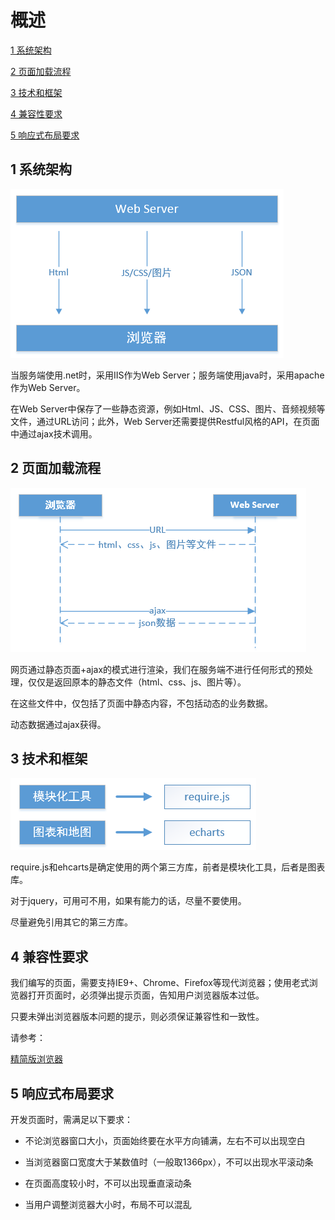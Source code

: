 # 概述
[1  系统架构](#user-content-1--系统架构)

[2  页面加载流程](#user-content-2--页面加载流程)

[3  技术和框架](#user-content-3--技术和框架)

[4  兼容性要求](#user-content-4--兼容性要求)

[5  响应式布局要求](#user-content-5--响应式布局要求)

##  1  系统架构

![](images/系统架构.png)



当服务端使用.net时，采用IIS作为Web Server；服务端使用java时，采用apache作为Web Server。

在Web Server中保存了一些静态资源，例如Html、JS、CSS、图片、音频视频等文件，通过URL访问；此外，Web Server还需要提供Restful风格的API，在页面中通过ajax技术调用。



##  2  页面加载流程

![](images/页面加载流程.png)

网页通过静态页面+ajax的模式进行渲染，我们在服务端不进行任何形式的预处理，仅仅是返回原本的静态文件（html、css、js、图片等）。

在这些文件中，仅包括了页面中静态内容，不包括动态的业务数据。

动态数据通过ajax获得。



##  3  技术和框架

![](images/技术和框架.png)

require.js和ehcarts是确定使用的两个第三方库，前者是模块化工具，后者是图表库。

对于jquery，可用可不用，如果有能力的话，尽量不要使用。

尽量避免引用其它的第三方库。



##  4  兼容性要求

我们编写的页面，需要支持IE9+、Chrome、Firefox等现代浏览器；使用老式浏览器打开页面时，必须弹出提示页面，告知用户浏览器版本过低。

只要未弹出浏览器版本问题的提示，则必须保证兼容性和一致性。

请参考：

[精简版浏览器](https://github.com/taijizhizao/lite)



##  5  响应式布局要求

开发页面时，需满足以下要求：

- 不论浏览器窗口大小，页面始终要在水平方向铺满，左右不可以出现空白


- 当浏览器窗口宽度大于某数值时（一般取1366px），不可以出现水平滚动条
- 在页面高度较小时，不可以出现垂直滚动条
- 当用户调整浏览器大小时，布局不可以混乱